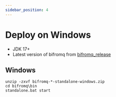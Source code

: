 ```yaml
---
sidebar_position: 4
---
```


# Deploy on Windows
* JDK 17+
* Latest version of bifromq from [bifromq_release](https://github.com/baidu/bifromq/releases)
## Windows
```
unzip -zxvf bifromq-*-standalone-windows.zip
cd bifromq\bin
standalone.bat start
```